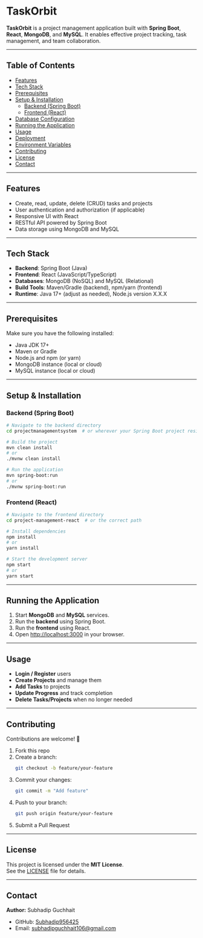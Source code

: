 # TaskOrbit

**TaskOrbit** is a project management application built with **Spring Boot**, **React**, **MongoDB**, and **MySQL**. It enables effective project tracking, task management, and team collaboration.  

---

## Table of Contents

- [Features](#features)  
- [Tech Stack](#tech-stack)  
- [Prerequisites](#prerequisites)  
- [Setup & Installation](#setup--installation)  
  - [Backend (Spring Boot)](#backend-spring-boot)  
  - [Frontend (React)](#frontend-react)  
- [Database Configuration](#database-configuration)  
- [Running the Application](#running-the-application)  
- [Usage](#usage)  
- [Deployment](#deployment)  
- [Environment Variables](#environment-variables)  
- [Contributing](#contributing)  
- [License](#license)  
- [Contact](#contact)

---

## Features

- Create, read, update, delete (CRUD) tasks and projects  
- User authentication and authorization (if applicable)  
- Responsive UI with React  
- RESTful API powered by Spring Boot  
- Data storage using MongoDB and MySQL  

---

## Tech Stack

- **Backend**: Spring Boot (Java)  
- **Frontend**: React (JavaScript/TypeScript)  
- **Databases**: MongoDB (NoSQL) and MySQL (Relational)  
- **Build Tools**: Maven/Gradle (backend), npm/yarn (frontend)  
- **Runtime**: Java 17+ (adjust as needed), Node.js version X.X.X  

---

## Prerequisites

Make sure you have the following installed:

- Java JDK 17+  
- Maven or Gradle  
- Node.js and npm (or yarn)  
- MongoDB instance (local or cloud)  
- MySQL instance (local or cloud)  

---

## Setup & Installation

### Backend (Spring Boot)

```bash
# Navigate to the backend directory
cd projectmanagementsystem  # or wherever your Spring Boot project resides

# Build the project
mvn clean install
# or
./mvnw clean install

# Run the application
mvn spring-boot:run
# or
./mvnw spring-boot:run
```

### Frontend (React)

```bash
# Navigate to the frontend directory
cd project-management-react  # or the correct path

# Install dependencies
npm install
# or
yarn install

# Start the development server
npm start
# or
yarn start
```

---

## Running the Application

1. Start **MongoDB** and **MySQL** services.  
2. Run the **backend** using Spring Boot.  
3. Run the **frontend** using React.  
4. Open [http://localhost:3000](http://localhost:3000) in your browser.  

---

## Usage

- **Login / Register** users  
- **Create Projects** and manage them  
- **Add Tasks** to projects  
- **Update Progress** and track completion  
- **Delete Tasks/Projects** when no longer needed  

---

## Contributing

Contributions are welcome! 🎉  

1. Fork this repo  
2. Create a branch:  
   ```bash
   git checkout -b feature/your-feature
   ```
3. Commit your changes:  
   ```bash
   git commit -m "Add feature"
   ```
4. Push to your branch:  
   ```bash
   git push origin feature/your-feature
   ```
5. Submit a Pull Request  

---

## License

This project is licensed under the **MIT License**.  
See the [LICENSE](LICENSE) file for details.  

---

## Contact

**Author:** Subhadip Guchhait  

- GitHub: [Subhadip956425](https://github.com/Subhadip956425)  
- Email: subhadipguchhait106@gmail.com  
